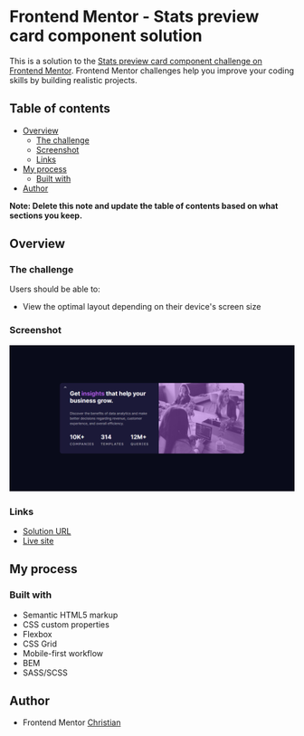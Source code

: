# Frontend Mentor - Stats preview card component solution

This is a solution to the [Stats preview card component challenge on Frontend Mentor](https://www.frontendmentor.io/challenges/stats-preview-card-component-8JqbgoU62). Frontend Mentor challenges help you improve your coding skills by building realistic projects. 

## Table of contents

- [Overview](#overview)
  - [The challenge](#the-challenge)
  - [Screenshot](#screenshot)
  - [Links](#links)
- [My process](#my-process)
  - [Built with](#built-with)
- [Author](#author)

**Note: Delete this note and update the table of contents based on what sections you keep.**

## Overview

### The challenge

Users should be able to:

- View the optimal layout depending on their device's screen size

### Screenshot

![](./screenshot.png)

### Links

- [Solution URL]()
- [Live site]()

## My process

### Built with

- Semantic HTML5 markup
- CSS custom properties
- Flexbox
- CSS Grid
- Mobile-first workflow
- BEM
- SASS/SCSS

## Author

- Frontend Mentor [Christian](https://www.frontendmentor.io/profile/FLCHRIS)